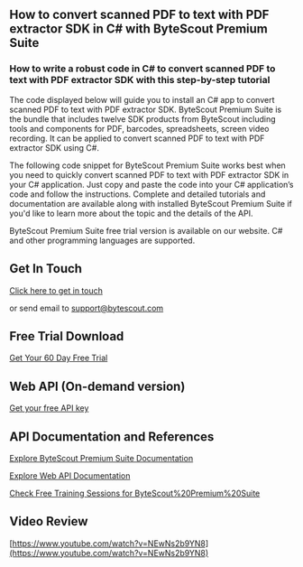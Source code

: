 ## How to convert scanned PDF to text with PDF extractor SDK in C# with ByteScout Premium Suite

### How to write a robust code in C# to convert scanned PDF to text with PDF extractor SDK with this step-by-step tutorial

The code displayed below will guide you to install an C# app to convert scanned PDF to text with PDF extractor SDK. ByteScout Premium Suite is the bundle that includes twelve SDK products from ByteScout including tools and components for PDF, barcodes, spreadsheets, screen video recording. It can be applied to convert scanned PDF to text with PDF extractor SDK using C#.

The following code snippet for ByteScout Premium Suite works best when you need to quickly convert scanned PDF to text with PDF extractor SDK in your C# application. Just copy and paste the code into your C# application’s code and follow the instructions. Complete and detailed tutorials and documentation are available along with installed ByteScout Premium Suite if you'd like to learn more about the topic and the details of the API.

ByteScout Premium Suite free trial version is available on our website. C# and other programming languages are supported.

## Get In Touch

[Click here to get in touch](https://bytescout.zendesk.com/hc/en-us/requests/new?subject=ByteScout%20Premium%20Suite%20Question)

or send email to [support@bytescout.com](mailto:support@bytescout.com?subject=ByteScout%20Premium%20Suite%20Question) 

## Free Trial Download

[Get Your 60 Day Free Trial](https://bytescout.com/download/web-installer?utm_source=github-readme)

## Web API (On-demand version)

[Get your free API key](https://pdf.co/documentation/api?utm_source=github-readme)

## API Documentation and References

[Explore ByteScout Premium Suite Documentation](https://bytescout.com/documentation/index.html?utm_source=github-readme)

[Explore Web API Documentation](https://pdf.co/documentation/api?utm_source=github-readme)

[Check Free Training Sessions for ByteScout%20Premium%20Suite](https://academy.bytescout.com/)

## Video Review

[https://www.youtube.com/watch?v=NEwNs2b9YN8](https://www.youtube.com/watch?v=NEwNs2b9YN8)